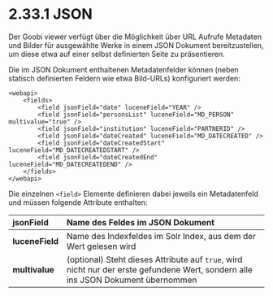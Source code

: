 # 2.33.1 JSON

Der Goobi viewer verfügt über die Möglichkeit über URL Aufrufe Metadaten und Bilder für ausgewählte Werke in einem JSON Dokument bereitzustellen, um diese etwa auf einer selbst definierten Seite zu präsentieren.

Die im JSON Dokument enthaltenen Metadatenfelder können \(neben statisch definierten Feldern wie etwa Bild-URLs\) konfiguriert werden:

```markup
<webapi>
    <fields>
        <field jsonField="date" luceneField="YEAR" />
        <field jsonField="personsList" luceneField="MD_PERSON" multivalue="true" />
        <field jsonField="institution" luceneField="PARTNERID" />
        <field jsonField="dateCreated" luceneField="MD_DATECREATED" />
        <field jsonField="dateCreatedStart" luceneField="MD_DATECREATEDSTART" />
        <field jsonField="dateCreatedEnd" luceneField="MD_DATECREATEDEND" />
    </fields>
</webapi>
```

Die einzelnen `<field>` Elemente definieren dabei jeweils ein Metadatenfeld und müssen folgende Attribute enthalten:

| **jsonField** | Name des Feldes im JSON Dokument |
| :--- | :--- |
| **luceneField** | Name des Indexfeldes im Solr Index, aus dem der Wert gelesen wird |
| **multivalue** | \(optional\) Steht dieses Attribute auf `true`, wird nicht nur der erste gefundene Wert, sondern alle ins JSON Dokument übernommen |


